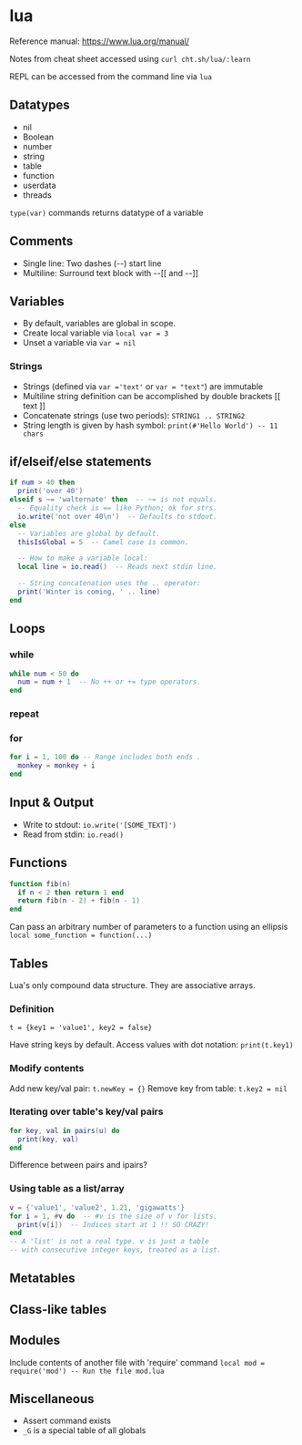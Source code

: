 # lua

Reference manual:  https://www.lua.org/manual/

Notes from cheat sheet accessed using `curl cht.sh/lua/:learn`

REPL can be accessed from the command line via `lua`


## Datatypes
* nil
* Boolean
* number
* string
* table
* function
* userdata
* threads 

`type(var)` commands returns datatype of a variable



## Comments
* Single line:  Two dashes (--) start line
* Multiline:  Surround text block with --[[ and --]]


## Variables

* By default, variables are global in scope.
* Create local variable via `local var = 3`
* Unset a variable via `var = nil`




### Strings

* Strings (defined via `var ='text'` or `var = "text"`) are immutable
* Multiline string definition can be accomplished by double brackets [[ text ]]
* Concatenate strings (use two periods): `STRING1 .. STRING2`
* String length is given by hash symbol:  `print(#'Hello World') -- 11 chars`


## if/elseif/else statements

``` lua
if num > 40 then
  print('over 40')
elseif s ~= 'walternate' then  -- ~= is not equals.
  -- Equality check is == like Python; ok for strs.
  io.write('not over 40\n')  -- Defaults to stdout.
else
  -- Variables are global by default.
  thisIsGlobal = 5  -- Camel case is common.

  -- How to make a variable local:
  local line = io.read()  -- Reads next stdin line.

  -- String concatenation uses the .. operator:
  print('Winter is coming, ' .. line)
end
```



## Loops

### while

``` lua
while num < 50 do
  num = num + 1  -- No ++ or += type operators.
end
```

### repeat

### for

```lua
for i = 1, 100 do -- Range includes both ends .
  monkey = monkey + i
end
```


## Input & Output

* Write to stdout:  `io.write('[SOME_TEXT]')`
* Read from stdin:  `io.read()`





## Functions

```lua
function fib(n)
  if n < 2 then return 1 end
  return fib(n - 2) + fib(n - 1)
end
```

Can pass an arbitrary number of parameters to a function using an ellipsis
`local some_function = function(...)`


## Tables

Lua's only compound data structure.  They are associative arrays.

### Definition


`t = {key1 = 'value1', key2 = false}`

Have string keys by default.
Access values with dot notation:  `print(t.key1)`


### Modify contents
Add new key/val pair:  `t.newKey = {}`
Remove key from table:  `t.key2 = nil`


### Iterating over table's key/val pairs
``` lua
for key, val in pairs(u) do
  print(key, val)
end
```

Difference between pairs and ipairs?


### Using table as a list/array

```lua
v = {'value1', 'value2', 1.21, 'gigawatts'}
for i = 1, #v do  -- #v is the size of v for lists.
  print(v[i])  -- Indices start at 1 !! SO CRAZY!
end
-- A 'list' is not a real type. v is just a table
-- with consecutive integer keys, treated as a list.
```




## Metatables


## Class-like tables



## Modules

Include contents of another file with 'require' command
`local mod = require('mod') -- Run the file mod.lua`

## Miscellaneous
* Assert command exists
* `_G` is a special table of all globals 
